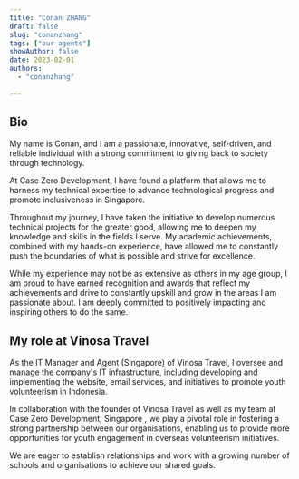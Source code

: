 ```yaml
---
title: "Conan ZHANG"
draft: false
slug: "conanzhang"
tags: ["our agents"]
showAuthor: false
date: 2023-02-01
authors:
  - "conanzhang"
  
---
```


## Bio

My name is Conan, and I am a passionate, innovative, self-driven, and reliable individual with a strong commitment to giving back to society through technology. 

At Case Zero Development, I have found a platform that allows me to harness my technical expertise to advance technological progress and promote inclusiveness in Singapore.

Throughout my journey, I have taken the initiative to develop numerous technical projects for the greater good, allowing me to deepen my knowledge and skills in the fields I serve. My academic achievements, combined with my hands-on experience, have allowed me to constantly push the boundaries of what is possible and strive for excellence.

While my experience may not be as extensive as others in my age group, I am proud to have earned recognition and awards that reflect my achievements and drive to constantly upskill and grow in the areas I am passionate about. I am deeply committed to positively impacting and inspiring others to do the same.

## My role at Vinosa Travel

As the IT Manager and Agent (Singapore) of Vinosa Travel, I oversee and manage the company's IT infrastructure, including developing and implementing the website, email services, and initiatives to promote youth volunteerism in Indonesia. 

In collaboration with the founder of Vinosa Travel as well as my team at Case Zero Development, Singapore , we play a pivotal role in fostering a strong partnership between our organisations, enabling us to provide more opportunities for youth engagement in overseas volunteerism initiatives. 

We are eager to establish relationships and work with a growing number of schools and organisations to achieve our shared goals.